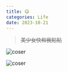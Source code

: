 ```yaml
---
title: 😋
categories: Life
date: 2023-10-21
---
```

> ~~美少女快和我贴贴~~

![coser](pics/😋/photo_2023-10-21_00-38-56.jpg)

![coser](pics/😋/photo_2023-10-21_00-38-59.jpg)